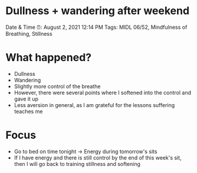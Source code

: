 # Dullness + wandering after weekend

Date & Time ⏰: August 2, 2021 12:14 PM
Tags: MIDL 06/52, Mindfulness of Breathing, Stillness

# What happened?

- Dullness
- Wandering
- Slightly more control of the breathe
- However, there were several points where I softened into the control and gave it up
- Less aversion in general, as I am grateful for the lessons suffering teaches me

# Focus

- Go to bed on time tonight → Energy during tomorrow's sits
- If I have energy and there is still control by the end of this week's sit, then I will go back to training stillness and softening